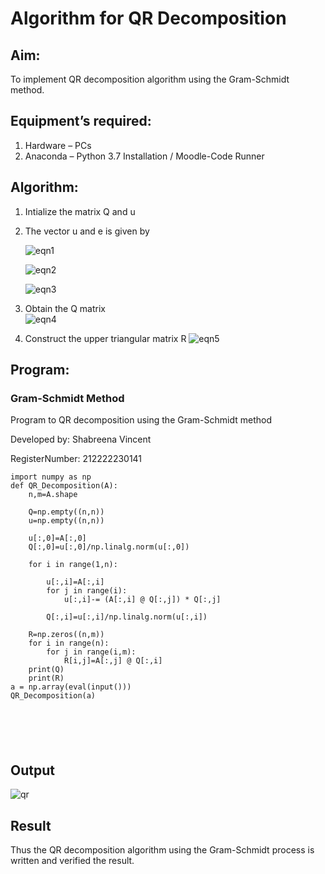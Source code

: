 # Algorithm for QR Decomposition
## Aim:
To implement QR decomposition algorithm using the Gram-Schmidt method.
## Equipment’s required:
1.	Hardware – PCs
2.	Anaconda – Python 3.7 Installation / Moodle-Code Runner
## Algorithm:
1.	Intialize the matrix Q and u
2.	The vector u and e is given by

    ![eqn1](./ex4.jpg)

    ![eqn2](./ex6.jpg)

    ![eqn3](./ex3.jpg)

3.	Obtain the Q matrix   
    ![eqn4](./ex1.jpg)
4.	Construct the upper triangular matrix R
    ![eqn5](./ex2.jpg)



## Program:
### Gram-Schmidt Method

Program to QR decomposition using the Gram-Schmidt method

Developed by: Shabreena Vincent

RegisterNumber: 212222230141

```
import numpy as np
def QR_Decomposition(A):
    n,m=A.shape
    
    Q=np.empty((n,n))
    u=np.empty((n,n))
    
    u[:,0]=A[:,0]
    Q[:,0]=u[:,0]/np.linalg.norm(u[:,0])
    
    for i in range(1,n):
        
        u[:,i]=A[:,i]
        for j in range(i):
            u[:,i]-= (A[:,i] @ Q[:,j]) * Q[:,j]
            
        Q[:,i]=u[:,i]/np.linalg.norm(u[:,i])
        
    R=np.zeros((n,m))
    for i in range(n):
        for j in range(i,m):
            R[i,j]=A[:,j] @ Q[:,i]
    print(Q)
    print(R)
a = np.array(eval(input()))
QR_Decomposition(a)






```

## Output


![qr](https://user-images.githubusercontent.com/119475721/235621735-d01d7320-6936-442e-b21e-de715fb19da2.png)


## Result
Thus the QR decomposition algorithm using the Gram-Schmidt process is written and verified the result.

